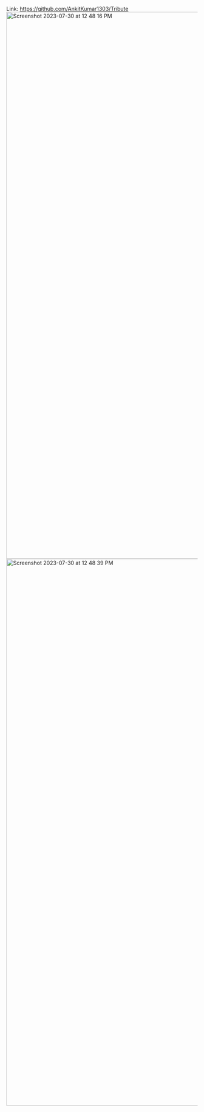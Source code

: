 Link: https://github.com/AnkitKumar1303/Tribute
<img width="1440" alt="Screenshot 2023-07-30 at 12 48 16 PM" src="https://github.com/AnkitKumar1303/Tribute/assets/42855900/e7e2075a-b803-4f66-85ac-71266c9944f1">
<img width="1440" alt="Screenshot 2023-07-30 at 12 48 39 PM" src="https://github.com/AnkitKumar1303/Tribute/assets/42855900/4f58dd3c-9e31-42f8-83cd-7063a548626a">
